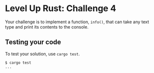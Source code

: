 # Level Up Rust: Challenge 4

Your challenge is to implement a function, `info()`, that can take any text type and print its contents to the console.

## Testing your code

To test your solution, use `cargo test`.

```console
$ cargo test
...
```
